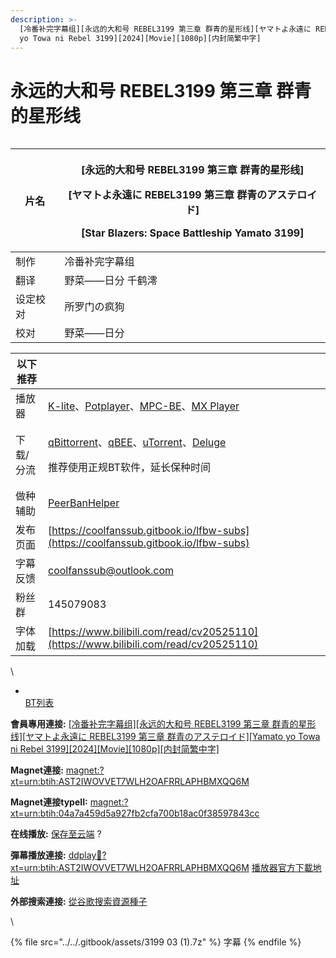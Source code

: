 ```yaml
---
description: >-
  [冷番补完字幕组][永远的大和号 REBEL3199 第三章 群青的星形线][ヤマトよ永遠に REBEL3199 第三章 群青のアステロイド][Yamato
  yo Towa ni Rebel 3199][2024][Movie][1080p][内封简繁中字]
---
```


# 永远的大和号 REBEL3199 第三章 群青的星形线

<figure><img src="https://pic1.imgdb.cn/item/6818c00058cb8da5c8ddc85e.png" alt=""><figcaption></figcaption></figure>

| 片名   | <p>[永远的大和号 REBEL3199 第三章 群青的星形线]</p><p>[ヤマトよ永遠に REBEL3199 第三章 群青のアステロイド]</p><p>[Star Blazers: Space Battleship Yamato 3199]</p> |
| ---- | ------------------------------------------------------------------------------------------------------------------------------- |
| 制作   | 冷番补完字幕组                                                                                                                         |
| 翻译   | 野菜——日分  千鹤澪                                                                                                                     |
| 设定校对 | 所罗门の疯狗                                                                                                                          |
| 校对   | 野菜——日分                                                                                                                          |

&#x20;

| 以下推荐  |                                                                                                                                                                                                                                                                                                          |
| ----- | -------------------------------------------------------------------------------------------------------------------------------------------------------------------------------------------------------------------------------------------------------------------------------------------------------- |
| 播放器   | [K-lite](https://codecguide.com/download_kl.htm)、[Potplayer](https://potplayer.daum.net/)、[MPC-BE](https://sourceforge.net/projects/mpcbe/)、[MX Player](https://www.lanzoui.com/b688551)                                                                                                                 |
| 下载/分流 | <p><a href="https://www.fosshub.com/qBittorrent.html">qBittorrent</a>、<a href="https://github.com/c0re100/qBittorrent-Enhanced-Edition/releases">qBEE</a>、<a href="https://hungryxhz.lanzouu.com/iUAtd058gd4h">uTorrent</a>、<a href="https://deluge-torrent.org/">Deluge</a></p><p>推荐使用正规BT软件，延长保种时间</p> |
| 做种辅助  | [PeerBanHelper](https://github.com/PBH-BTN/PeerBanHelper)                                                                                                                                                                                                                                                |
| 发布页面  | [https://coolfanssub.gitbook.io/lfbw-subs](https://coolfanssub.gitbook.io/lfbw-subs)                                                                                                                                                                                                                     |
| 字幕反馈  | coolfanssub@outlook.com                                                                                                                                                                                                                                                                                  |
| 粉丝群   | 145079083                                                                                                                                                                                                                                                                                                |
| 字体加载  | [https://www.bilibili.com/read/cv20525110](https://www.bilibili.com/read/cv20525110)                                                                                                                                                                                                                     |

\


* [\
  BT列表](https://dmhy.org/topics/view/694737_REBEL3199_REBEL3199_Yamato_yo_Towa_ni_Rebel_3199_2024_Movie_1080p.html#tabs-1)

**會員專用連接:** [\[冷番补完字幕组\]\[永远的大和号 REBEL3199 第三章 群青的星形线\]\[ヤマトよ永遠に REBEL3199 第三章 群青のアステロイド\]\[Yamato yo Towa ni Rebel 3199\]\[2024\]\[Movie\]\[1080p\]\[内封简繁中字\]](https://dl.dmhy.org/2025/05/05/04a7a459d5a927fb2cfa700b18ac0f38597843cc.torrent)

**Magnet連接:** [magnet:?xt=urn:btih:AST2IWOVVET7WLH2OAFRRLAPHBMXQQ6M](https://magnet/?xt=urn:btih:AST2IWOVVET7WLH2OAFRRLAPHBMXQQ6M\&dn=\&tr=http%3A%2F%2F104.143.10.186%3A8000%2Fannounce\&tr=udp%3A%2F%2F104.143.10.186%3A8000%2Fannounce\&tr=http%3A%2F%2Ftracker.openbittorrent.com%3A80%2Fannounce\&tr=http%3A%2F%2Ftracker3.itzmx.com%3A6961%2Fannounce\&tr=http%3A%2F%2Ftracker4.itzmx.com%3A2710%2Fannounce\&tr=http%3A%2F%2Ftracker.publicbt.com%3A80%2Fannounce\&tr=http%3A%2F%2Ftracker.prq.to%2Fannounce\&tr=http%3A%2F%2Fopen.acgtracker.com%3A1096%2Fannounce\&tr=https%3A%2F%2Ft-115.rhcloud.com%2Fonly_for_ylbud\&tr=http%3A%2F%2Ftracker1.itzmx.com%3A8080%2Fannounce\&tr=http%3A%2F%2Ftracker2.itzmx.com%3A6961%2Fannounce\&tr=udp%3A%2F%2Ftracker1.itzmx.com%3A8080%2Fannounce\&tr=udp%3A%2F%2Ftracker2.itzmx.com%3A6961%2Fannounce\&tr=udp%3A%2F%2Ftracker3.itzmx.com%3A6961%2Fannounce\&tr=udp%3A%2F%2Ftracker4.itzmx.com%3A2710%2Fannounce\&tr=http%3A%2F%2Ftracker.bt4g.com%3A2095%2Fannounce)

**Magnet連接typeII:** [magnet:?xt=urn:btih:04a7a459d5a927fb2cfa700b18ac0f38597843cc](https://magnet/?xt=urn:btih:04a7a459d5a927fb2cfa700b18ac0f38597843cc)

**在线播放:** [保存至云端](https://mypikpak.com/drive/url-checker?url=magnet:?xt=urn:btih:04a7a459d5a927fb2cfa700b18ac0f38597843cc) ?

**彈幕播放連接:** [ddplay:magnet:?xt=urn:btih:AST2IWOVVET7WLH2OAFRRLAPHBMXQQ6M](ddplay:magnet:?xt=urn:btih:AST2IWOVVET7WLH2OAFRRLAPHBMXQQ6M\&dn=\&tr=http%3A%2F%2F104.143.10.186%3A8000%2Fannounce\&tr=udp%3A%2F%2F104.143.10.186%3A8000%2Fannounce\&tr=http%3A%2F%2Ftracker.openbittorrent.com%3A80%2Fannounce\&tr=http%3A%2F%2Ftracker3.itzmx.com%3A6961%2Fannounce\&tr=http%3A%2F%2Ftracker4.itzmx.com%3A2710%2Fannounce\&tr=http%3A%2F%2Ftracker.publicbt.com%3A80%2Fannounce\&tr=http%3A%2F%2Ftracker.prq.to%2Fannounce\&tr=http%3A%2F%2Fopen.acgtracker.com%3A1096%2Fannounce\&tr=https%3A%2F%2Ft-115.rhcloud.com%2Fonly_for_ylbud\&tr=http%3A%2F%2Ftracker1.itzmx.com%3A8080%2Fannounce\&tr=http%3A%2F%2Ftracker2.itzmx.com%3A6961%2Fannounce\&tr=udp%3A%2F%2Ftracker1.itzmx.com%3A8080%2Fannounce\&tr=udp%3A%2F%2Ftracker2.itzmx.com%3A6961%2Fannounce\&tr=udp%3A%2F%2Ftracker3.itzmx.com%3A6961%2Fannounce\&tr=udp%3A%2F%2Ftracker4.itzmx.com%3A2710%2Fannounce\&tr=http%3A%2F%2Ftracker.bt4g.com%3A2095%2Fannounce) [播放器官方下載地址](http://www.dandanplay.com/?from=dmhy)

**外部搜索連接:** [從谷歌搜索資源種子](https://www.google.com/search?oe=utf-8\&q=04a7a459d5a927fb2cfa700b18ac0f38597843cc)

\




{% file src="../../.gitbook/assets/3199 03 (1).7z" %}
字幕
{% endfile %}





